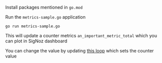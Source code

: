 Install packages mentioned in `go.mod`

Run the `metrics-sample.go` application

```
go run metrics-sample.go
```

This will update a counter metrics `an_important_metric_total` which you can plot in SigNoz dashboard

You can change the value by updating [this loop](https://github.com/SigNoz/custom-metrics-examples/blob/320d7e1495800f3fb4afeef868033ea1f1a90e7f/go/metrics-sample.go#L184) which sets the counter value